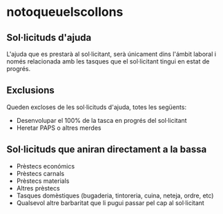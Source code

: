 # notoqueuelscollons
## Sol·licituds d'ajuda

L'ajuda que es prestarà al sol·licitant, serà únicament dins l'ámbit laboral i només relacionada amb les tasques que el sol·licitant tingui en estat de progrés.

## Exclusions
Queden excloses de les sol·licituds d'ajuda, totes les següents:

- Desenvolupar el 100% de la tasca en progrés del sol·licitant
- Heretar PAPS o altres merdes

## Sol·licituds que aniran directament a la bassa
- Prèstecs económics
- Prèstecs carnals
- Prèstecs materials
- Altres prèstecs
- Tasques domèstiques (bugaderia, tintoreria, cuina, neteja, ordre, etc)
- Qualsevol altre barbaritat que li pugui passar pel cap al sol·licitant
